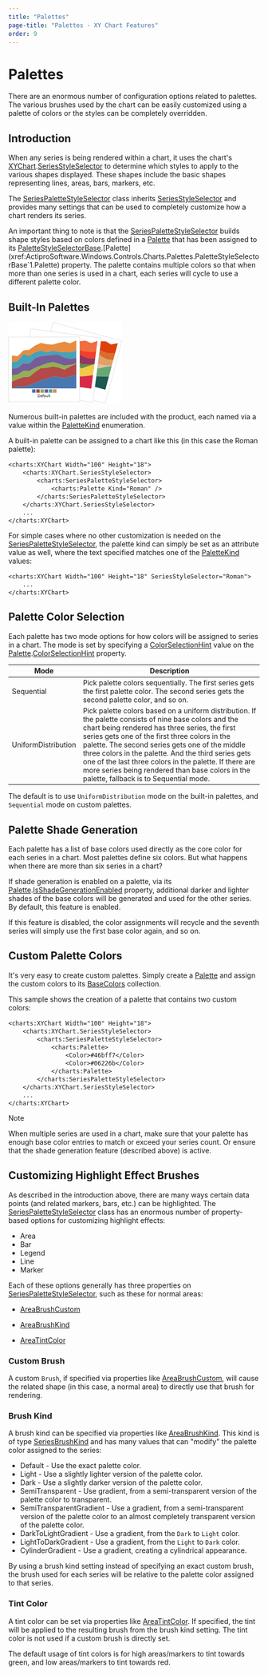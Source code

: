 ```yaml
---
title: "Palettes"
page-title: "Palettes - XY Chart Features"
order: 9
---
```

# Palettes

There are an enormous number of configuration options related to palettes.  The various brushes used by the chart can be easily customized using a palette of colors or the styles can be completely overridden.

## Introduction

When any series is being rendered within a chart, it uses the chart's [XYChart](xref:ActiproSoftware.Windows.Controls.Charts.XYChart).[SeriesStyleSelector](xref:ActiproSoftware.Windows.Controls.Charts.XYChart.SeriesStyleSelector) to determine which styles to apply to the various shapes displayed.  These shapes include the basic shapes representing lines, areas, bars, markers, etc.

The [SeriesPaletteStyleSelector](xref:ActiproSoftware.Windows.Controls.Charts.Palettes.SeriesPaletteStyleSelector) class inherits [SeriesStyleSelector](xref:ActiproSoftware.Windows.Controls.Charts.SeriesStyleSelector) and provides many settings that can be used to completely customize how a chart renders its series.

An important thing to note is that the [SeriesPaletteStyleSelector](xref:ActiproSoftware.Windows.Controls.Charts.Palettes.SeriesPaletteStyleSelector) builds shape styles based on colors defined in a [Palette](xref:ActiproSoftware.Windows.Controls.Charts.Palettes.Palette) that has been assigned to its [PaletteStyleSelectorBase<T>](xref:ActiproSoftware.Windows.Controls.Charts.Palettes.PaletteStyleSelectorBase`1).[Palette](xref:ActiproSoftware.Windows.Controls.Charts.Palettes.PaletteStyleSelectorBase`1.Palette) property.  The palette contains multiple colors so that when more than one series is used in a chart, each series will cycle to use a different palette color.

## Built-In Palettes

![Screenshot](../images/built-in-palettes.png)

Numerous built-in palettes are included with the product, each named via a value within the [PaletteKind](xref:ActiproSoftware.Windows.Controls.Charts.Palettes.PaletteKind) enumeration.

A built-in palette can be assigned to a chart like this (in this case the Roman palette):

```xaml
<charts:XYChart Width="100" Height="18">
	<charts:XYChart.SeriesStyleSelector>
		<charts:SeriesPaletteStyleSelector>
			<charts:Palette Kind="Roman" />
		</charts:SeriesPaletteStyleSelector>
	</charts:XYChart.SeriesStyleSelector>
	...
</charts:XYChart>
```

For simple cases where no other customization is needed on the [SeriesPaletteStyleSelector](xref:ActiproSoftware.Windows.Controls.Charts.Palettes.SeriesPaletteStyleSelector), the palette kind can simply be set as an attribute value as well, where the text specified matches one of the [PaletteKind](xref:ActiproSoftware.Windows.Controls.Charts.Palettes.PaletteKind) values:

```xaml
<charts:XYChart Width="100" Height="18" SeriesStyleSelector="Roman">
	...
</charts:XYChart>
```

## Palette Color Selection

Each palette has two mode options for how colors will be assigned to series in a chart.  The mode is set by specifying a [ColorSelectionHint](xref:ActiproSoftware.Windows.Controls.Charts.Palettes.ColorSelectionHint) value on the [Palette](xref:ActiproSoftware.Windows.Controls.Charts.Palettes.Palette).[ColorSelectionHint](xref:ActiproSoftware.Windows.Controls.Charts.Palettes.Palette.ColorSelectionHint) property.

| Mode | Description |
|-----|-----|
| Sequential | Pick palette colors sequentially.  The first series gets the first palette color.  The second series gets the second palette color, and so on. |
| UniformDistribution | Pick palette colors based on a uniform distribution.  If the palette consists of nine base colors and the chart being rendered has three series, the first series gets one of the first three colors in the palette.  The second series gets one of the middle three colors in the palette.  And the third series gets one of the last three colors in the palette.  If there are more series being rendered than base colors in the palette, fallback is to Sequential mode. |

The default is to use `UniformDistribution` mode on the built-in palettes, and `Sequential` mode on custom palettes.

## Palette Shade Generation

Each palette has a list of base colors used directly as the core color for each series in a chart.  Most palettes define six colors.  But what happens when there are more than six series in a chart?

If shade generation is enabled on a palette, via its [Palette](xref:ActiproSoftware.Windows.Controls.Charts.Palettes.Palette).[IsShadeGenerationEnabled](xref:ActiproSoftware.Windows.Controls.Charts.Palettes.Palette.IsShadeGenerationEnabled) property, additional darker and lighter shades of the base colors will be generated and used for the other series.  By default, this feature is enabled.

If this feature is disabled, the color assignments will recycle and the seventh series will simply use the first base color again, and so on.

## Custom Palette Colors

It's very easy to create custom palettes.  Simply create a [Palette](xref:ActiproSoftware.Windows.Controls.Charts.Palettes.Palette) and assign the custom colors to its [BaseColors](xref:ActiproSoftware.Windows.Controls.Charts.Palettes.Palette.BaseColors) collection.

This sample shows the creation of a palette that contains two custom colors:

```xaml
<charts:XYChart Width="100" Height="18">
	<charts:XYChart.SeriesStyleSelector>
		<charts:SeriesPaletteStyleSelector>
			<charts:Palette>
				<Color>#46bff7</Color>
				<Color>#06226b</Color>
			</charts:Palette>
		</charts:SeriesPaletteStyleSelector>
	</charts:XYChart.SeriesStyleSelector>
	...
</charts:XYChart>
```

> [!NOTE]
> When multiple series are used in a chart, make sure that your palette has enough base color entries to match or exceed your series count.  Or ensure that the shade generation feature (described above) is active.

## Customizing Highlight Effect Brushes

As described in the introduction above, there are many ways certain data points (and related markers, bars, etc.) can be highlighted.  The [SeriesPaletteStyleSelector](xref:ActiproSoftware.Windows.Controls.Charts.Palettes.SeriesPaletteStyleSelector) class has an enormous number of property-based options for customizing highlight effects:

- Area
- Bar
- Legend
- Line
- Marker

Each of these options generally has three properties on [SeriesPaletteStyleSelector](xref:ActiproSoftware.Windows.Controls.Charts.Palettes.SeriesPaletteStyleSelector), such as these for normal areas:

- [AreaBrushCustom](xref:ActiproSoftware.Windows.Controls.Charts.Palettes.SeriesPaletteStyleSelector.AreaBrushCustom)

- [AreaBrushKind](xref:ActiproSoftware.Windows.Controls.Charts.Palettes.SeriesPaletteStyleSelector.AreaBrushKind)

- [AreaTintColor](xref:ActiproSoftware.Windows.Controls.Charts.Palettes.SeriesPaletteStyleSelector.AreaTintColor)

### Custom Brush

A custom `Brush`, if specified via properties like [AreaBrushCustom](xref:ActiproSoftware.Windows.Controls.Charts.Palettes.SeriesPaletteStyleSelector.AreaBrushCustom), will cause the related shape (in this case, a normal area) to directly use that brush for rendering.

### Brush Kind

A brush kind can be specified via properties like [AreaBrushKind](xref:ActiproSoftware.Windows.Controls.Charts.Palettes.SeriesPaletteStyleSelector.AreaBrushKind).  This kind is of type [SeriesBrushKind](xref:ActiproSoftware.Windows.Controls.Charts.Palettes.SeriesBrushKind) and has many values that can "modify" the palette color assigned to the series:

- Default - Use the exact palette color.
- Light - Use a slightly lighter version of the palette color.
- Dark - Use a slightly darker version of the palette color.
- SemiTransparent - Use gradient, from a semi-transparent version of the palette color to transparent.
- SemiTransparentGradient - Use a gradient, from a semi-transparent version of the palette color to an almost completely transparent version of the palette color.
- DarkToLightGradient - Use a gradient, from the `Dark` to `Light` color.
- LightToDarkGradient - Use a gradient, from the `Light` to `Dark` color.
- CylinderGradient - Use a gradient, creating a cylindrical appearance.

By using a brush kind setting instead of specifying an exact custom brush, the brush used for each series will be relative to the palette color assigned to that series.

### Tint Color

A tint color can be set via properties like [AreaTintColor](xref:ActiproSoftware.Windows.Controls.Charts.Palettes.SeriesPaletteStyleSelector.AreaTintColor).  If specified, the tint will be applied to the resulting brush from the brush kind setting.  The tint color is not used if a custom brush is directly set.

The default usage of tint colors is for high areas/markers to tint towards green, and low areas/markers to tint towards red.

